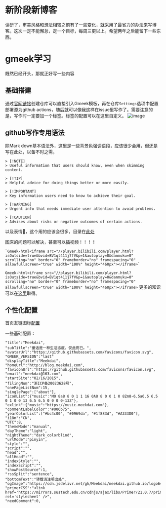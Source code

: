 # 新阶段新博客
读研了，审美风格和想法相较之前有了一些变化，就采用了最省力的办法来写博客。这次一定不能懈怠，定一个目标，每周三更以上。希望两年之后能留下一些东西。

# gmeek学习
既然已经开头，那就正好写一些内容
## 基础搭建
通过[官网链接](https://blog.meekdai.com/post/Gmeek-kuai-su-shang-shou.html)创建仓库可以直接引入Gmeek模板，再在仓库`Settings`选项中配置部署源为github actions，随后就可以像我这样在issue里写作了。需要注意的是，写作时一定要加一个标签。标签的配置可以在这里自定义。
![image](https://github.com/user-attachments/assets/94cd772c-c1ab-4540-8eb5-a99f56d1b1dd)
## github写作专用语法
除Mark down基本语法外，这里是一些背景色强调语段，应该很少会用，但还是写在此处，以备不时之需。
```
> [!NOTE]
> Useful information that users should know, even when skimming content.

> [!TIP]
> Helpful advice for doing things better or more easily.

> [!IMPORTANT]
> Key information users need to know to achieve their goal.

> [!WARNING]
> Urgent info that needs immediate user attention to avoid problems.

> [!CAUTION]
> Advises about risks or negative outcomes of certain actions.
```
以及表情:smiling_face_with_three_hearts:，这个用的应该会很多，目录在[此处](https://github.com/ikatyang/emoji-cheat-sheet/blob/master/README.md)

图床的问题可以解决，甚至可以插视频！！！！
```
`Gmeek-html<iframe src="//player.bilibili.com/player.html?isOutside=true&bvid=BV1qt411j7fV&p=1&autoplay=0&danmuku=0" scrolling="no" border="0" frameborder="no" framespacing="0" allowfullscreen="true" width="100%" height="460px"></iframe>`
```
`Gmeek-html<iframe src="//player.bilibili.com/player.html?isOutside=true&bvid=BV1qt411j7fV&p=1&autoplay=0&danmuku=0" scrolling="no" border="0" frameborder="no" framespacing="0" allowfullscreen="true" width="100%" height="460px"></iframe>`
更多的知识可以在[这里](https://docs.github.com/zh/get-started/writing-on-github/getting-started-with-writing-and-formatting-on-github/basic-writing-and-formatting-syntax)取得。
## 个性化配置
首页友链图标[配置](https://primer.style/foundations/icons#16px)

一些基础配置：
```
"title":"Meekdai",
"subTitle":"童话是一种生活态度，仅此而已。",
"avatarUrl":"https://github.githubassets.com/favicons/favicon.svg",
"GMEEK_VERSION":"last"
"displayTitle":"Meekdai",
"homeUrl":"http://blog.meekdai.com",
"faviconUrl":"https://github.githubassets.com/favicons/favicon.svg",
"email":"meekdai@163.com",
"startSite":"02/16/2015",
"filingNum":"浙ICP备20023628号",
"onePageListNum":15,
"singlePage":["about"],
"iconList":{"music":"M0 8a8 8 0 1 1 16 0A8 8 0 0 1 0 8Zm8-6.5a6.5 6.5 0 1 0 0 13 6.5 6.5 0 0 0 0-13Z"},
"exlink":{"music":"https://music.meekdai.com"},
"commentLabelColor":"#006b75",
"yearColorList":["#bc4c00", "#0969da", "#1f883d", "#A333D0"],
"i18n":"CN",
"UTC":8,
"themeMode":"manual",
"dayTheme":"light",
"nightTheme":"dark_colorblind",
"urlMode":"pinyin",
"style":"",
"script":"",
"head":"",
"allHead":"",
"indexStyle":"",
"indexScript":"",
"showPostSource":1,
"rssSplit":"sentence",
"bottomText":"转载请注明出处",
"ogImage":"https://cdn.jsdelivr.net/gh/Meekdai/meekdai.github.io/logo64.jpg",
"primerCSS":"<link href='https://mirrors.sustech.edu.cn/cdnjs/ajax/libs/Primer/21.0.7/primer.css' rel='stylesheet' />",
"needComment":0,
```

